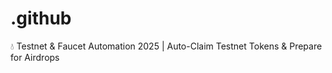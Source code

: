 # .github
💧 Testnet &amp; Faucet Automation 2025 | Auto-Claim Testnet Tokens &amp; Prepare for Airdrops
